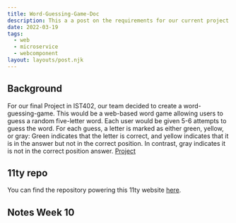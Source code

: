 ```yaml
---
title: Word-Guessing-Game-Doc
description: This a a post on the requirements for our current project
date: 2022-03-19
tags:
  - web
  - microservice
  - webcomponent
layout: layouts/post.njk
---
```


## Background

For our final Project in IST402, our team decided to create a word-guessing-game. This would be a web-based word game allowing users to guess a random five-letter word. Each user would be given 5-6 attempts to guess the word. For each guess, a letter is marked as either green, yellow, or gray: Green indicates that the letter is correct, and yellow indicates that it is in the answer but not in the correct position. In contrast, gray indicates it is not in the correct position answer. [Project](https://github.com/elmsln/issues/issues/963)

## 11ty repo

You can find the repository powering this 11ty website [here](https://github.com/reyes-edwin/word-guess-game-doc).

## Notes Week 10
